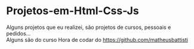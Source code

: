 # Projetos-em-Html-Css-Js

Alguns projetos que eu realizei, são projetos de cursos, pessoais e pedidos...<br>
Alguns são do curso Hora de codar do https://github.com/matheusbattisti
